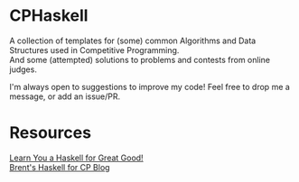 CPHaskell
=========
A collection of templates for (some) common Algorithms and Data Structures used in Competitive Programming.  
And some (attempted) solutions to problems and contests from online judges.

I'm always open to suggestions to improve my code! Feel free to drop me a message, or add an issue/PR.

Resources
=========
[Learn You a Haskell for Great Good!](http://learnyouahaskell.com/chapters)  
[Brent's Haskell for CP Blog](https://byorgey.wordpress.com/tag/haskell/)
